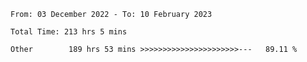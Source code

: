 <!--START_SECTION:waka-->

```text
From: 03 December 2022 - To: 10 February 2023

Total Time: 213 hrs 5 mins

Other        189 hrs 53 mins >>>>>>>>>>>>>>>>>>>>>>---   89.11 %
```

<!--END_SECTION:waka-->